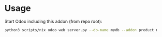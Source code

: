 # Usage

Start Odoo including this addon (from repo root):

```bash
python3 scripts/nix_odoo_web_server.py --db-name mydb --addon product_multi_barcode_stock_menu
```
